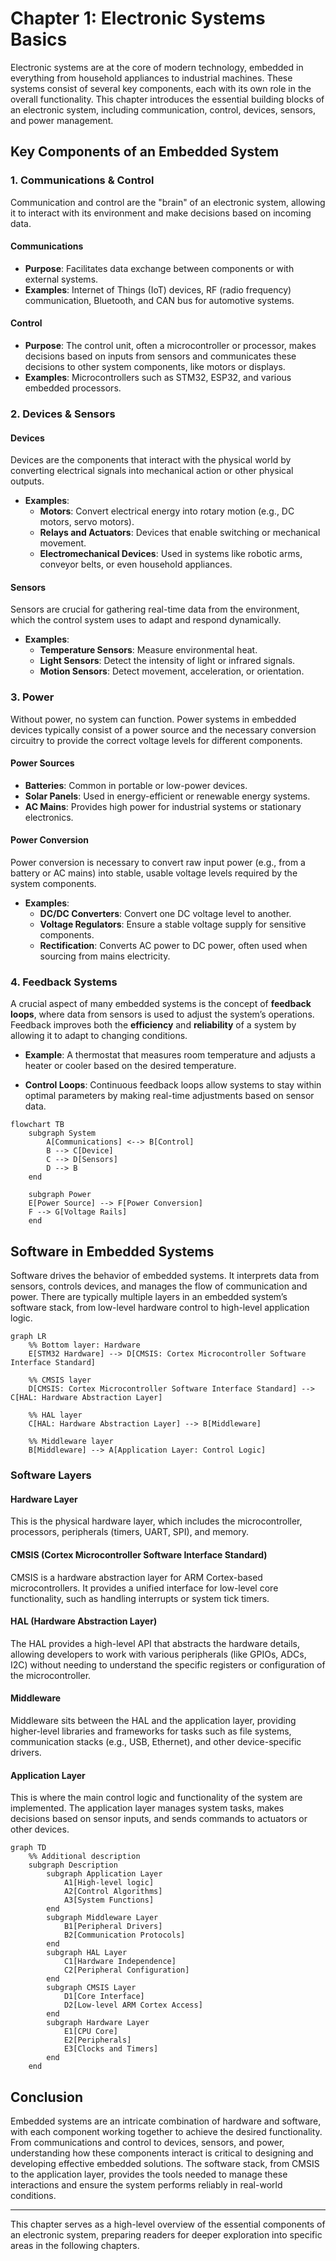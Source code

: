 
# Chapter 1: Electronic Systems Basics

Electronic systems are at the core of modern technology, embedded in everything from household appliances to industrial machines. These systems consist of several key components, each with its own role in the overall functionality. This chapter introduces the essential building blocks of an electronic system, including communication, control, devices, sensors, and power management.

## Key Components of an Embedded System

### 1. Communications & Control

Communication and control are the "brain" of an electronic system, allowing it to interact with its environment and make decisions based on incoming data.

#### Communications
- **Purpose**: Facilitates data exchange between components or with external systems.
- **Examples**: Internet of Things (IoT) devices, RF (radio frequency) communication, Bluetooth, and CAN bus for automotive systems.

#### Control
- **Purpose**: The control unit, often a microcontroller or processor, makes decisions based on inputs from sensors and communicates these decisions to other system components, like motors or displays.
- **Examples**: Microcontrollers such as STM32, ESP32, and various embedded processors.

### 2. Devices & Sensors

#### Devices
Devices are the components that interact with the physical world by converting electrical signals into mechanical action or other physical outputs.
- **Examples**: 
  - **Motors**: Convert electrical energy into rotary motion (e.g., DC motors, servo motors).
  - **Relays and Actuators**: Devices that enable switching or mechanical movement.
  - **Electromechanical Devices**: Used in systems like robotic arms, conveyor belts, or even household appliances.

#### Sensors
Sensors are crucial for gathering real-time data from the environment, which the control system uses to adapt and respond dynamically.
- **Examples**:
  - **Temperature Sensors**: Measure environmental heat.
  - **Light Sensors**: Detect the intensity of light or infrared signals.
  - **Motion Sensors**: Detect movement, acceleration, or orientation.

### 3. Power

Without power, no system can function. Power systems in embedded devices typically consist of a power source and the necessary conversion circuitry to provide the correct voltage levels for different components.

#### Power Sources
- **Batteries**: Common in portable or low-power devices.
- **Solar Panels**: Used in energy-efficient or renewable energy systems.
- **AC Mains**: Provides high power for industrial systems or stationary electronics.

#### Power Conversion
Power conversion is necessary to convert raw input power (e.g., from a battery or AC mains) into stable, usable voltage levels required by the system components.
- **Examples**:
  - **DC/DC Converters**: Convert one DC voltage level to another.
  - **Voltage Regulators**: Ensure a stable voltage supply for sensitive components.
  - **Rectification**: Converts AC power to DC power, often used when sourcing from mains electricity.

### 4. Feedback Systems

A crucial aspect of many embedded systems is the concept of **feedback loops**, where data from sensors is used to adjust the system’s operations. Feedback improves both the **efficiency** and **reliability** of a system by allowing it to adapt to changing conditions.

- **Example**: A thermostat that measures room temperature and adjusts a heater or cooler based on the desired temperature.
  
- **Control Loops**: Continuous feedback loops allow systems to stay within optimal parameters by making real-time adjustments based on sensor data.

```mermaid
flowchart TB
    subgraph System
        A[Communications] <--> B[Control]
        B --> C[Device]
        C --> D[Sensors]
        D --> B
    end
    
    subgraph Power
    E[Power Source] --> F[Power Conversion]
    F --> G[Voltage Rails]
    end
```

## Software in Embedded Systems

Software drives the behavior of embedded systems. It interprets data from sensors, controls devices, and manages the flow of communication and power. There are typically multiple layers in an embedded system’s software stack, from low-level hardware control to high-level application logic.

```mermaid
graph LR
    %% Bottom layer: Hardware
    E[STM32 Hardware] --> D[CMSIS: Cortex Microcontroller Software Interface Standard]

    %% CMSIS layer
    D[CMSIS: Cortex Microcontroller Software Interface Standard] --> C[HAL: Hardware Abstraction Layer]

    %% HAL layer
    C[HAL: Hardware Abstraction Layer] --> B[Middleware]

    %% Middleware layer
    B[Middleware] --> A[Application Layer: Control Logic]
```

### Software Layers

#### Hardware Layer
This is the physical hardware layer, which includes the microcontroller, processors, peripherals (timers, UART, SPI), and memory.

#### CMSIS (Cortex Microcontroller Software Interface Standard)
CMSIS is a hardware abstraction layer for ARM Cortex-based microcontrollers. It provides a unified interface for low-level core functionality, such as handling interrupts or system tick timers.

#### HAL (Hardware Abstraction Layer)
The HAL provides a high-level API that abstracts the hardware details, allowing developers to work with various peripherals (like GPIOs, ADCs, I2C) without needing to understand the specific registers or configuration of the microcontroller.

#### Middleware
Middleware sits between the HAL and the application layer, providing higher-level libraries and frameworks for tasks such as file systems, communication stacks (e.g., USB, Ethernet), and other device-specific drivers.

#### Application Layer
This is where the main control logic and functionality of the system are implemented. The application layer manages system tasks, makes decisions based on sensor inputs, and sends commands to actuators or other devices.

```mermaid
graph TD
    %% Additional description
    subgraph Description
        subgraph Application Layer
            A1[High-level logic]
            A2[Control Algorithms]
            A3[System Functions]
        end
        subgraph Middleware Layer
            B1[Peripheral Drivers]
            B2[Communication Protocols]
        end
        subgraph HAL Layer
            C1[Hardware Independence]
            C2[Peripheral Configuration]
        end
        subgraph CMSIS Layer
            D1[Core Interface]
            D2[Low-level ARM Cortex Access]
        end
        subgraph Hardware Layer
            E1[CPU Core]
            E2[Peripherals]
            E3[Clocks and Timers]
        end
    end
```

## Conclusion

Embedded systems are an intricate combination of hardware and software, with each component working together to achieve the desired functionality. From communications and control to devices, sensors, and power, understanding how these components interact is critical to designing and developing effective embedded solutions. The software stack, from CMSIS to the application layer, provides the tools needed to manage these interactions and ensure the system performs reliably in real-world conditions.

---

This chapter serves as a high-level overview of the essential components of an electronic system, preparing readers for deeper exploration into specific areas in the following chapters.
